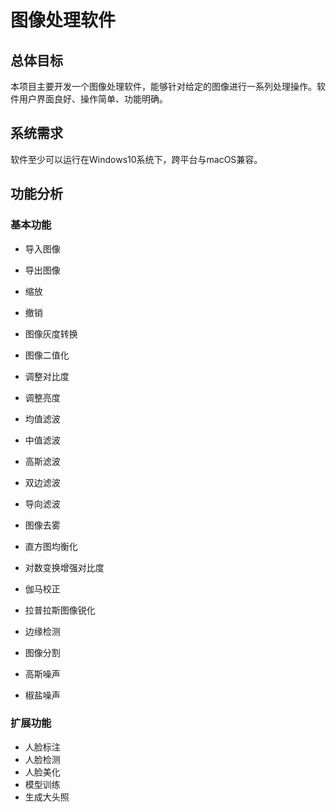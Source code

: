 # 图像处理软件

## 总体目标

本项目主要开发一个图像处理软件，能够针对给定的图像进行一系列处理操作。软件用户界面良好、操作简单、功能明确。

## 系统需求

软件至少可以运行在Windows10系统下，跨平台与macOS兼容。

## 功能分析

### 基本功能

- 导入图像

- 导出图像

- 缩放

- 撤销

- 图像灰度转换

- 图像二值化

- 调整对比度

- 调整亮度

- 均值滤波

- 中值滤波

- 高斯滤波

- 双边滤波

- 导向滤波

- 图像去雾

- 直方图均衡化

- 对数变换增强对比度

- 伽马校正

- 拉普拉斯图像锐化

- 边缘检测

- 图像分割

- 高斯噪声

- 椒盐噪声

  

### 扩展功能

- 人脸标注
- 人脸检测
- 人脸美化
- 模型训练
- 生成大头照